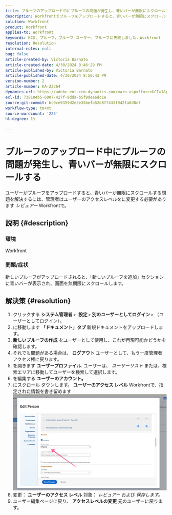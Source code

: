 ```yaml
---
title: プルーフのアップロード中にプルーフの問題が発生し、青いバーが無限にスクロールする
description: Workfrontでプルーフをアップロードすると、青いバーが無限にスクロールする問題を解決する方法を説明します。
solution: Workfront
product: Workfront
applies-to: Workfront
keywords: KCS, プルーフ，プルーフ ユーザー，プルーフに失敗しました，Workfront
resolution: Resolution
internal-notes: null
bug: false
article-created-by: Victoria Barnato
article-created-date: 4/30/2024 8:46:29 PM
article-published-by: Victoria Barnato
article-published-date: 4/30/2024 8:50:43 PM
version-number: 2
article-number: KA-22364
dynamics-url: https://adobe-ent.crm.dynamics.com/main.aspx?forceUCI=1&pagetype=entityrecord&etn=knowledgearticle&id=bfcf85b5-3207-ef11-9f8a-6045bd0a08d9
exl-id: 738104b5-6007-427f-9dda-b5f9dea6dc1e
source-git-commit: bc9ce9359d2e3e35befb52d8f7433f942fa8d8c7
workflow-type: tm+mt
source-wordcount: '225'
ht-degree: 1%

---
```


# プルーフのアップロード中にプルーフの問題が発生し、青いバーが無限にスクロールする


ユーザーがプルーフをアップロードすると、青いバーが無限にスクロールする問題を解決するには、管理者はユーザーのアクセスレベルをに変更する必要があります *レビュアー* Workfrontで。

## 説明 {#description}


### 環境

Workfront

### 問題/症状

新しいプルーフがアップロードされると、「新しいプルーフを追加」セクションに青いバーが表示され、画面を無期限にスクロールします。


## 解決策 {#resolution}


1. クリックする <b>システム管理者</b> `>`  <b>設定 </b>`>` <b>別のユーザーとしてログイン </b>`>`  （ユーザーとしてログイン）。
2. に移動します <b>「ドキュメント」タブ </b>新規ドキュメントをアップロードします。
3. <b>新しいプルーフの作成</b> をユーザーとして使用し、これが再現可能かどうかを確認します。
4. それでも問題がある場合は、<b> ログアウト </b>ユーザーとして、もう一度管理者アクセス権に戻ります。
5. を開きます <b>ユーザープロファイル</b>. ユーザーは、 *ユーザーリスト* または、検索エリアに移動してユーザーを検索して選択します。
6. を編集する <b>ユーザーのアカウント。</b>
7. にスクロール ダウンします。 <b>ユーザーのアクセス レベル</b> Workfrontで、指定された情報を書き留めます <b>![](assets/793b8303-2615-ee11-8f6e-6045bd0061cb.png)</b>
8. 変更： <b>ユーザーのアクセス レベル</b> 対象： *レビュアー* および *保存します。*
9. ユーザー編集ページに戻り、 <b>アクセスレベルの変更</b> 元のユーザーに戻ります。
